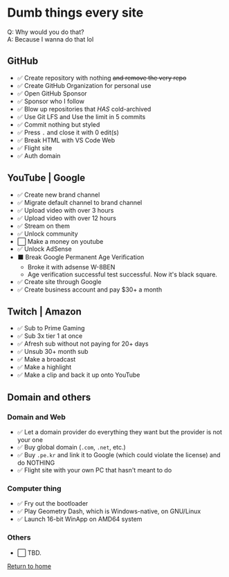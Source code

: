 # Dumb things every site
Q: Why would you do that?  
A: Because I wanna do that lol

## GitHub
- ✅ Create repository with nothing ~~and remove the very repo~~
- ✅ Create GitHub Organization for personal use
- ✅ Open GitHub Sponsor
- ✅ Sponsor who I follow
- ✅ Blow up repositories that *HAS* cold-archived
- ✅ Use Git LFS and Use the limit in 5 commits
- ✅ Commit nothing but styled
- ✅ Press `.` and close it with 0 edit(s)
- ✅ Break HTML with VS Code Web
- ✅ Flight site
- ✅ Auth domain

## YouTube | Google
- ✅ Create new brand channel
- ✅ Migrate default channel to brand channel
- ✅ Upload video with over 3 hours
- ✅ Upload video with over 12 hours
- ✅ Stream on them
- ✅ Unlock community
- ⬜ Make a money on youtube
- ✅ Unlock AdSense
- ⬛ Break Google Permanent Age Verification
  + Broke it with adsense W-8BEN
  + Age verification successful test successful. Now it's black square.
- ✅ Create site through Google
- ✅ Create business account and pay $30+ a month

## Twitch | Amazon
- ✅ Sub to Prime Gaming
- ✅ Sub 3x tier 1 at once
- ✅ Afresh sub without not paying for 20+ days
- ✅ Unsub 30+ month sub
- ✅ Make a broadcast
- ✅ Make a highlight
- ✅ Make a clip and back it up onto YouTube

## Domain and others

### Domain and Web
- ✅ Let a domain provider do everything they want but the provider is not your one
- ✅ Buy global domain (`.com`, `.net`, etc.)
- ✅ Buy `.pe.kr` and link it to Google (which could violate the license) and do NOTHING
- ✅ Flight site with your own PC that hasn't meant to do

### Computer thing
- ✅ Fry out the bootloader
- ✅ Play Geometry Dash, which is Windows-native, on GNU/Linux
- ✅ Launch 16-bit WinApp on AMD64 system

### Others
- ⬜ TBD.

[Return to home](../)